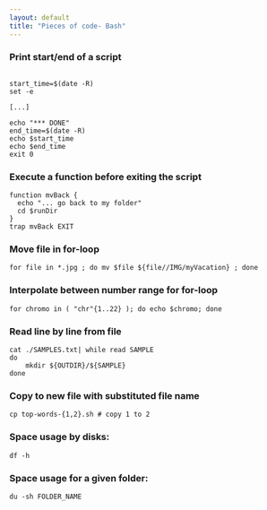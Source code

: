 ```yaml
---
layout: default
title: "Pieces of code- Bash"
---
```



### Print start/end of a script

```{bash}

start_time=$(date -R)    
set -e

[...]

echo "*** DONE"
end_time=$(date -R)    
echo $start_time
echo $end_time
exit 0
``` 


### Execute a function before exiting the script

```{bash}
function mvBack {
  echo "... go back to my folder"
  cd $runDir  
}
trap mvBack EXIT
```


### Move file in for-loop

```{bash}
for file in *.jpg ; do mv $file ${file//IMG/myVacation} ; done
```

### Interpolate between number range for for-loop

```{bash}
for chromo in ( "chr"{1..22} ); do echo $chromo; done
```


### Read line by line from file

```{bash}
cat ./SAMPLES.txt| while read SAMPLE
do
    mkdir ${OUTDIR}/${SAMPLE}
done
```



### Copy to new file with substituted file name

```{bash}
cp top-words-{1,2}.sh # copy 1 to 2
```

### Space usage by disks: 

```
df -h
```

### Space usage for a given folder:

```
du -sh FOLDER_NAME
```

